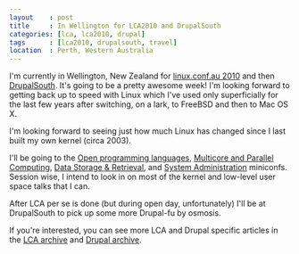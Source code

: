 ```yaml
---
layout    : post
title     : In Wellington for LCA2010 and DrupalSouth
categories: [lca, lca2010, drupal]
tags      : [lca2010, drupalsouth, travel]
location  : Perth, Western Australia
---
```


I'm currently in Wellington, New Zealand for [linux.conf.au 2010][lca2010] and
then [DrupalSouth][drupalsouth]. It's going to be a pretty awesome week! I'm
looking forward to getting back up to speed with Linux which I've used only
superficially for the last few years after switching, on a lark, to FreeBSD
and then to Mac OS X.

I'm looking forward to seeing just how much Linux has changed since I last
built my own kernel (circa 2003).

I'll be going to the [Open programming languages][oplm], [Multicore and
Parallel Computing][par], [Data Storage & Retrieval][osda], and [System
Administration][sysadm] miniconfs. Session wise, I intend to look in on most
of the kernel and low-level user space talks that I can.

[sysadm]: http://sysadmin.miniconf.org/
[oplm]: http://blogs.tucs.org.au/oplm
[par]: http://multicorenz.wordpress.com/lca2010-miniconf/
[osda]: http://miniconf.osda.asn.au/

After LCA per se is done (but during open day, unfortunately) I'll be at
DrupalSouth to pick up some more Drupal-fu by osmosis.

If you're interested, you can see more LCA and Drupal specific articles in the
[LCA archive][lca] and [Drupal archive][drupal].

[lca2010]: http://www.lca2010.org.nz/
[drupalsouth]: http://wellington2010.drupalsouth.net.nz/
[lca]: /lca/
[lca.atom]: /lca/atom.xml
[drupal]: /drupal/
[drupal.atom]: /drupal/atom.xml